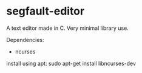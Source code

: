 # segfault-editor
A text editor made in C. Very minimal library use.

Dependencies:
- ncurses


install using apt:
  sudo apt-get install libncurses-dev
